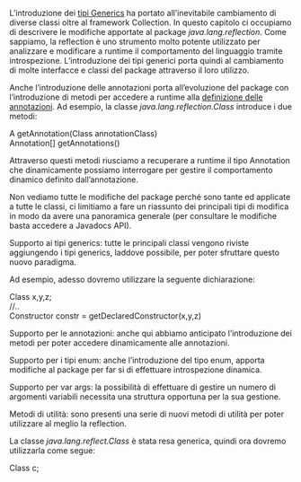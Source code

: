 L’introduzione dei [tipi Generics](http://java.html.it/guide/lezione/3972/java-generics/ "Articolo su Java Generics") ha portato all’inevitabile cambiamento di diverse classi oltre al framework Collection. In questo capitolo ci occupiamo di descrivere le modifiche apportate al package _java.lang.reflection_. Come sappiamo, la reflection è uno strumento molto potente utilizzato per analizzare e modificare a runtime il comportamento del linguaggio tramite introspezione. L’introduzione dei tipi generici porta quindi al cambiamento di molte interfacce e classi del package attraverso il loro utilizzo.

Anche l’introduzione delle annotazioni porta all’evoluzione del package con l’introduzione di metodi per accedere a runtime alla [definizione delle annotazioni](http://java.html.it/guide/lezione/3966/introduzione-a-java-annotations/). Ad esempio, la classe _java.lang.reflection.Class_ introduce i due metodi:

<A extends Annotation> A getAnnotation(Class<A> annotationClass)  
Annotation[] getAnnotations()

Attraverso questi metodi riusciamo a recuperare a runtime il tipo Annotation che dinamicamente possiamo interrogare per gestire il comportamento dinamico definito dall’annotazione.

Non vediamo tutte le modifiche del package perché sono tante ed applicate a tutte le classi, ci limitiamo a fare un riassunto dei principali tipi di modifica in modo da avere una panoramica generale (per consultare le modifiche basta accedere a Javadocs API).

Supporto ai tipi generics: tutte le principali classi vengono riviste aggiungendo i tipi generics, laddove possibile, per poter sfruttare questo nuovo paradigma.

Ad esempio, adesso dovremo utilizzare la seguente dichiarazione:

Class<UnaClasse> x,y,z;  
//..  
Constructor<MiaClasse> constr = getDeclaredConstructor(x,y,z)

Supporto per le annotazioni: anche qui abbiamo anticipato l’introduzione dei metodi per poter accedere dinamicamente alle annotazioni.

Supporto per i tipi enum: anche l’introduzione del tipo enum, apporta modifiche al package per far si di effettuare introspezione dinamica.

Supporto per var args: la possibilità di effettuare di gestire un numero di argomenti variabili necessita una struttura opportuna per la sua gestione.

Metodi di utilità: sono presenti una serie di nuovi metodi di utilità per poter utilizzare al meglio la reflection.

La classe _java.lang.reflect.Class_ è stata resa generica, quindi ora dovremo utilizzarla come segue:

Class<MiaClasse> c;